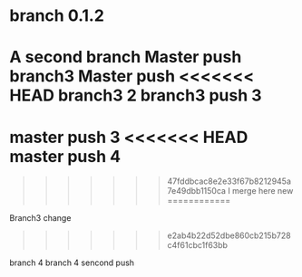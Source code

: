 # branch 0.1.2
A second branch
Master push
branch3
Master push
<<<<<<< HEAD
branch3 2
branch3 push 3
=======
master push 3
<<<<<<< HEAD
master push 4
=======
>>>>>>> 47fddbcac8e2e33f67b8212945a7e49dbb1150ca
I merge here
new ============

Branch3 change

>>>>>>> e2ab4b22d52dbe860cb215b728c4f61cbc1f63bb

branch 4
branch 4 sencond push